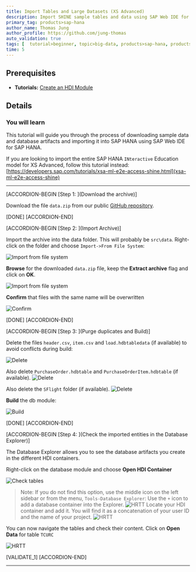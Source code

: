 ```yaml
---
title: Import Tables and Large Datasets (XS Advanced)
description: Import SHINE sample tables and data using SAP Web IDE for SAP HANA.
primary_tag: products>sap-hana
author_name: Thomas Jung
author_profile: https://github.com/jung-thomas
auto_validation: true
tags: [  tutorial>beginner, topic>big-data, products>sap-hana, products>sap-hana\,-express-edition ]
time: 5
---
```


## Prerequisites  
 - **Tutorials:** [Create an HDI Module](https://developers.sap.com/tutorials/xsa-hdi-module.html)

## Details
### You will learn  
This tutorial will guide you through the process of downloading sample data and database artifacts and importing it into SAP HANA using SAP Web IDE for SAP HANA.

If you are looking to import the entire SAP HANA `INteractive` Education model for XS Advanced, follow this tutorial instead: [https://developers.sap.com/tutorials/xsa-ml-e2e-access-shine.html](xsa-ml-e2e-access-shine)

---

[ACCORDION-BEGIN [Step 1: ](Download the archive)]

Download the file `data.zip` from our public [GitHub repository](https://github.com/SAP-samples/hana-xsa-opensap-hana7/raw/snippets_2.4.0/ex2/core-db/data.zip).

[DONE]
[ACCORDION-END]

[ACCORDION-BEGIN [Step 2: ](Import Archive)]

Import the archive into the data folder. This will probably be `src\data`. Right-click on the folder and choose `Import->From File System`:

![Import from file system](1.png)

**Browse** for the downloaded `data.zip` file, keep the **Extract archive** flag and click on **OK**.

![Import from file system](2.png)

 **Confirm** that files with the same name will be overwritten

![Confirm](3.png)

[DONE]
[ACCORDION-END]


[ACCORDION-BEGIN [Step 3: ](Purge duplicates and Build)]

Delete the files  `header.csv`,  `item.csv` and `load.hdbtabledata` (if available) to avoid conflicts during build:

![Delete](4.png)

Also delete `PurchaseOrder.hdbtable` and `PurchaseOrderItem.hdbtable` (if available).
![Delete](4-1.png)

Also delete the `SFlight` folder (if available).
![Delete](4-2.png)

**Build** the db module:

![Build](5.png)

[DONE]
[ACCORDION-END]

[ACCORDION-BEGIN [Step 4: ](Check the imported entities in the Database Explorer)]

The Database Explorer allows you to see the database artifacts you create in the different HDI containers.

Right-click on the database module and choose **Open HDI Container**

![Check tables](10.png)

> Note: If you do not find this option, use the middle icon on the left sidebar or from the menu, `Tools-Database Explorer`:
> Use the `+` icon to add a database container into the Explorer.
> ![HRTT](7.png)
> Locate your HDI container and add it. You will find it as a concatenation of your user ID and the name of your project.
> ![HRTT](8.png)

You can now navigate the tables and check their content. Click on **Open Data** for table `TCURC`

![HRTT](12.png)

[VALIDATE_1]
[ACCORDION-END]


---
